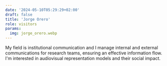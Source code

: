 ```yaml
---
date: '2024-05-10T05:29:29+02:00'
draft: false
title: 'Jorge Orero'
role: visitors
params:
  img: jorge_orero.webp
---
```


My field is institutional communication and I manage internal and external communications for research teams, ensuring an effective information flow. I'm interested in audiovisual representation models and their social impact.